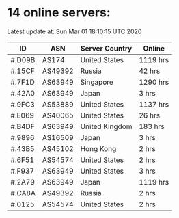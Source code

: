 # 14 online servers:

Latest update at: Sun Mar 01 18:10:15 UTC 2020

| ID | ASN | Server Country | Online |
| -- | --- | -------------- | ------ |
| #.D09B | AS174 | United States | 1119 hrs |
| #.15CF | AS49392 | Russia | 42 hrs |
| #.7F1D | AS63949 | Singapore | 1290 hrs |
| #.42A0 | AS63949 | Japan | 3 hrs |
| #.9FC3 | AS53889 | United States | 1137 hrs |
| #.E069 | AS40065 | United States | 26 hrs |
| #.B4DF | AS63949 | United Kingdom | 183 hrs |
| #.9896 | AS16509 | Japan | 3 hrs |
| #.43B5 | AS45102 | Hong Kong | 2 hrs |
| #.6F51 | AS54574 | United States | 2 hrs |
| #.F937 | AS63949 | United States | 3 hrs |
| #.2A79 | AS63949 | Japan | 1119 hrs |
| #.CA8A | AS49392 | Russia | 2 hrs |
| #.0125 | AS54574 | United States | 2 hrs |


